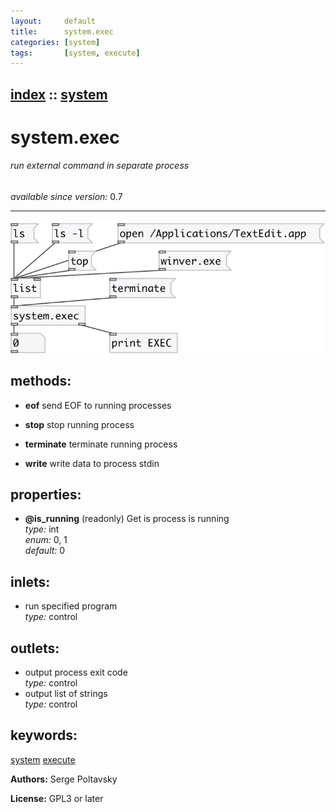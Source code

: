```yaml
---
layout:     default
title:      system.exec
categories: [system]
tags:       [system, execute]
---
```

[index](index.html) :: [system](category_system.html)
---

# system.exec

###### run external command in separate process

*available since version:* 0.7

---




[![example](../examples/img/system.exec.jpg)](../examples/pd/system.exec.pd)





## methods:

* **eof**
send EOF to running processes<br>

* **stop**
stop running process<br>

* **terminate**
terminate running process<br>

* **write**
write data to process stdin<br>




## properties:

* **@is_running** (readonly)
Get is process is running<br>
_type:_ int<br>
_enum:_ 0, 1<br>
_default:_ 0<br>



## inlets:

* run specified program<br>
_type:_ control



## outlets:

* output process exit code<br>
_type:_ control
* output list of strings<br>
_type:_ control



## keywords:

[system](keywords/system.html)
[execute](keywords/execute.html)






**Authors:** Serge Poltavsky




**License:** GPL3 or later





